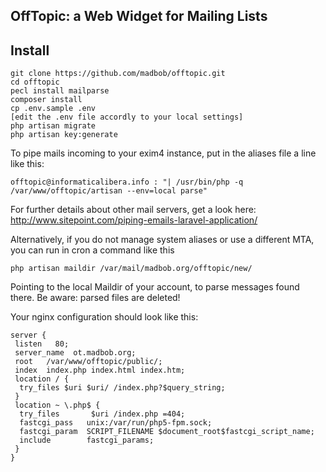 ## OffTopic: a Web Widget for Mailing Lists

## Install

    git clone https://github.com/madbob/offtopic.git
    cd offtopic
    pecl install mailparse
    composer install
    cp .env.sample .env
    [edit the .env file accordly to your local settings]
    php artisan migrate
    php artisan key:generate


To pipe mails incoming to your exim4 instance, put in the aliases file a line like this:

    offtopic@informaticalibera.info : "| /usr/bin/php -q /var/www/offtopic/artisan --env=local parse"

For further details about other mail servers, get a look here: 
http://www.sitepoint.com/piping-emails-laravel-application/


Alternatively, if you do not manage system aliases or use a different MTA, you can run in cron a command like this

    php artisan maildir /var/mail/madbob.org/offtopic/new/

Pointing to the local Maildir of your account, to parse messages found there. Be aware: parsed files are deleted!


Your nginx configuration should look like this:

    server {
     listen   80;
     server_name  ot.madbob.org;
     root   /var/www/offtopic/public/;
     index  index.php index.html index.htm;
     location / {
      try_files $uri $uri/ /index.php?$query_string;
     }
     location ~ \.php$ {
      try_files       $uri /index.php =404;
      fastcgi_pass   unix:/var/run/php5-fpm.sock;
      fastcgi_param  SCRIPT_FILENAME $document_root$fastcgi_script_name;
      include        fastcgi_params;
     }
    }

